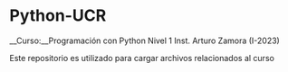 # Python-UCR 
__Curso:__Programación con Python Nivel 1 Inst. Arturo Zamora (I-2023)


Este repositorio es utilizado para cargar archivos relacionados al curso
